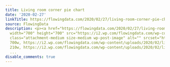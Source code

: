 ```yaml
---
title: Living room corner pie chart
date: '2020-02-27'
linkTitle: https://flowingdata.com/2020/02/27/living-room-corner-pie-chart/
source: FlowingData
description: <p><a href="https://flowingdata.com/2020/02/27/living-room-corner-pie-chart/"><img
  width="700" height="700" src="https://i2.wp.com/flowingdata.com/wp-content/uploads/2020/02/living-room-corner-pie.jpg?fit=700%2C700&amp;ssl=1"
  class="attachment-medium size-medium wp-post-image" alt="" srcset="https://i2.wp.com/flowingdata.com/wp-content/uploads/2020/02/living-room-corner-pie.jpg?w=700&amp;ssl=1
  700w, https://i2.wp.com/flowingdata.com/wp-content/uploads/2020/02/living-room-corner-pie.jpg?resize=210%2C210&amp;ssl=1
  210w, https://i2.wp.com/flowingdata.com/wp-content/uploads/2020/02/living-room-cor
  ...
disable_comments: true
---
```

<p><a href="https://flowingdata.com/2020/02/27/living-room-corner-pie-chart/"><img width="700" height="700" src="https://i2.wp.com/flowingdata.com/wp-content/uploads/2020/02/living-room-corner-pie.jpg?fit=700%2C700&amp;ssl=1" class="attachment-medium size-medium wp-post-image" alt="" srcset="https://i2.wp.com/flowingdata.com/wp-content/uploads/2020/02/living-room-corner-pie.jpg?w=700&amp;ssl=1 700w, https://i2.wp.com/flowingdata.com/wp-content/uploads/2020/02/living-room-corner-pie.jpg?resize=210%2C210&amp;ssl=1 210w, https://i2.wp.com/flowingdata.com/wp-content/uploads/2020/02/living-room-cor ...